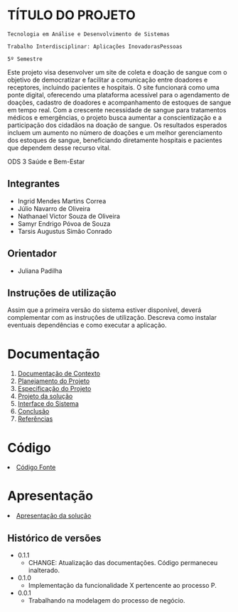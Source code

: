 # TÍTULO DO PROJETO

`Tecnologia em Análise e Desenvolvimento de Sistemas`

`Trabalho Interdisciplinar: Aplicações InovadorasPessoas`

`5º Semestre`

Este projeto visa desenvolver um site de coleta e doação de sangue com o objetivo de
democratizar e facilitar a comunicação entre doadores e receptores, incluindo pacientes e
hospitais. O site funcionará como uma ponte digital, oferecendo uma plataforma acessível
para o agendamento de doações, cadastro de doadores e acompanhamento de estoques de
sangue em tempo real. Com a crescente necessidade de sangue para tratamentos médicos e
emergências, o projeto busca aumentar a conscientização e a participação dos cidadãos na
doação de sangue. Os resultados esperados incluem um aumento no número de doações e um
melhor gerenciamento dos estoques de sangue, beneficiando diretamente hospitais e pacientes
que dependem desse recurso vital. 

ODS 3 Saúde e Bem-Estar 

## Integrantes

* Ingrid Mendes Martins Correa  
* Júlio Navarro de Oliveira
* Nathanael Victor Souza de Oliveira
* Samyr Endrigo Póvoa de Souza
* Tarsis Augustus Simão Conrado

## Orientador

* Juliana Padilha

## Instruções de utilização

Assim que a primeira versão do sistema estiver disponível, deverá complementar com as instruções de utilização. Descreva como instalar eventuais dependências e como executar a aplicação.

# Documentação

<ol>
<li><a href="docs/1-Contexto.md"> Documentação de Contexto</a></li>
<li><a href="docs/2-Planejamento-Projeto.md"> Planejamento do Projeto</a></li>
<li><a href="docs/3-Especificação.md"> Especificação do Projeto</a></li>
<li><a href="docs/4-Projeto-Solucao.md"> Projeto da solução</a></li>
<li><a href="docs/5-Interface-Sistema.md"> Interface do Sistema</a></li>
<li><a href="docs/6-Conclusão.md"> Conclusão</a></li>
<li><a href="docs/7-Referências.md"> Referências</a></li>
</ol>

# Código

<li><a href="src/README.md"> Código Fonte</a></li>

# Apresentação

<li><a href="presentation/README.md"> Apresentação da solução</a></li>


## Histórico de versões

* 0.1.1
    * CHANGE: Atualização das documentações. Código permaneceu inalterado.
* 0.1.0
    * Implementação da funcionalidade X pertencente ao processo P.
* 0.0.1
    * Trabalhando na modelagem do processo de negócio.

